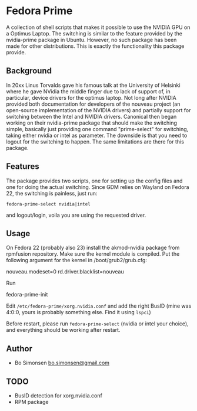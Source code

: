 Fedora Prime
============

A collection of shell scripts that makes it possible to use the NVIDIA GPU on a Optimus Laptop. The switching
is similar to the feature provided by the nvidia-prime package in Ubuntu. However, no such package has been
made for other distributions. This is exactly the functionality this package provide. 

Background
----------

In 20xx Linus Torvalds gave his famous talk at the University of Helsinki where he gave NVidia the middle finger
due to lack of support of, in particular, device drivers for the optimus laptop. Not long after NVIDIA provided
both documentation for developers of the nouveau project (an open-source implementation of the NVIDIA drivers)
and partially support for switching between the Intel and NVIDIA drivers. Canonical then began working on their
nvidia-prime package that should make the switching simple, basically just providing one command "prime-select"
for switching, taking either nvidia or intel as parameter. The downside is that you need to logout for the
switching to happen. The same limitations are there for this package. 

Features
--------

The package provides two scripts, one for setting up the config files and one for doing the actual switching.
Since GDM relies on Wayland on Fedora 22, the switching is painless, just run:

    fedora-prime-select nvidia|intel

and logout/login, voila you are using the requested driver.

Usage
-----

On Fedora 22 (probably also 23) install the akmod-nvidia package from rpmfusion repository. Make sure the
kernel module is compiled. Put the following argument for the kernel in /boot/grub2/grub.cfg: 

  nouveau.modeset=0 rd.driver.blacklist=nouveau 

Run 

  fedora-prime-init

Edit `/etc/fedora-prime/xorg.nvidia.conf` and add the right BusID (mine was 4:0:0, yours is probably something
else. Find it using `lspci`)

Before restart, please run `fedora-prime-select` (nvidia or intel your choice), and everything should be working
after restart.

Author
------

* Bo Simonsen <bo.simonsen@gmail.com>

TODO
----

* BusID detection for xorg.nvidia.conf
* RPM package


